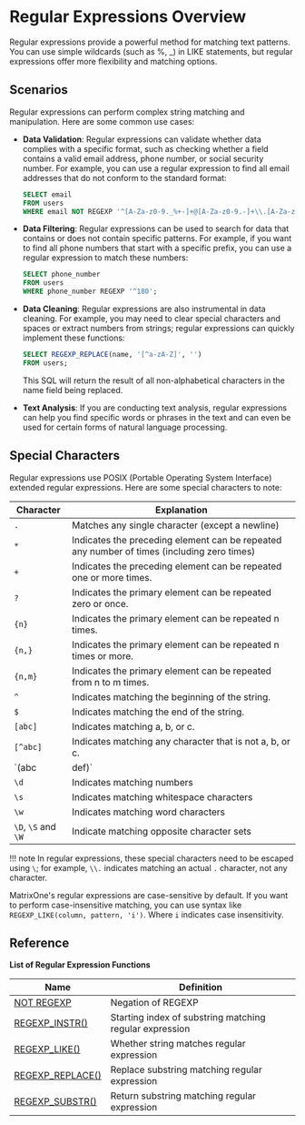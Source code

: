 # Regular Expressions Overview

Regular expressions provide a powerful method for matching text patterns. You can use simple wildcards (such as %, _) in LIKE statements, but regular expressions offer more flexibility and matching options.

## Scenarios

Regular expressions can perform complex string matching and manipulation. Here are some common use cases:

- **Data Validation**: Regular expressions can validate whether data complies with a specific format, such as checking whether a field contains a valid email address, phone number, or social security number. For example, you can use a regular expression to find all email addresses that do not conform to the standard format:

    ```sql
    SELECT email
    FROM users
    WHERE email NOT REGEXP '^[A-Za-z0-9._%+-]+@[A-Za-z0-9.-]+\\.[A-Za-z]{2,}$';
    ```

- **Data Filtering**: Regular expressions can be used to search for data that contains or does not contain specific patterns. For example, if you want to find all phone numbers that start with a specific prefix, you can use a regular expression to match these numbers:

    ```sql
    SELECT phone_number
    FROM users
    WHERE phone_number REGEXP '^180';
    ```

- **Data Cleaning**: Regular expressions are also instrumental in data cleaning. For example, you may need to clear special characters and spaces or extract numbers from strings; regular expressions can quickly implement these functions:

    ```sql
    SELECT REGEXP_REPLACE(name, '[^a-zA-Z]', '')
    FROM users;
    ```
    This SQL will return the result of all non-alphabetical characters in the name field being replaced.

- **Text Analysis**: If you are conducting text analysis, regular expressions can help you find specific words or phrases in the text and can even be used for certain forms of natural language processing.

## Special Characters

Regular expressions use POSIX (Portable Operating System Interface) extended regular expressions. Here are some special characters to note:

|Character|Explanation|
|---|---|
| `.`  |  Matches any single character (except a newline) |
| `*`  | Indicates the preceding element can be repeated any number of times (including zero times)  |
| `+`  |  Indicates the preceding element can be repeated one or more times. |
|  `?` |  Indicates the primary element can be repeated zero or once. |  
| `{n}`  |  Indicates the primary element can be repeated n times. |
| `{n,}`  |  Indicates the primary element can be repeated n times or more. |
| `{n,m}`  | Indicates the primary element can be repeated from n to m times.  |
| `^`  | Indicates matching the beginning of the string.  |
| `$`  | Indicates matching the end of the string.  |
| `[abc]`  | Indicates matching a, b, or c.  |
| `[^abc]`  | Indicates matching any character that is not a, b, or c.  |
| `(abc|def)`  | Indicates matching abc or def.  |
| `\d`  |  Indicates matching numbers |
| `\s`  | Indicates matching whitespace characters  |
| `\w` |  Indicates matching word characters |
|`\D`, `\S` and `\W` |Indicate matching opposite character sets|

!!! note
    In regular expressions, these special characters need to be escaped using `\`; for example, `\\.` indicates matching an actual `.` character, not any character.

MatrixOne's regular expressions are case-sensitive by default. If you want to perform case-insensitive matching, you can use syntax like `REGEXP_LIKE(column, pattern, 'i')`. Where `i` indicates case insensitivity.

## Reference

**List of Regular Expression Functions**

|Name	|Definition|
|---|---|
|[NOT REGEXP](not-regexp.md)| Negation of REGEXP|
|[REGEXP_INSTR()](regexp-instr.md) |Starting index of substring matching regular expression|
|[REGEXP_LIKE()](regexp-like.md)|Whether string matches regular expression|
|[REGEXP_REPLACE()](regexp-replace.md)|Replace substring matching regular expression|
|[REGEXP_SUBSTR()](regexp-substr.md)|Return substring matching regular expression|
